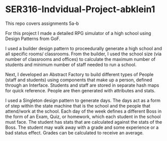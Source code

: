 # SER316-Indvidual-Project-abklein1

This repo covers assignments 5a-b

For this project I made a detailed RPG simulator of a high school using Design Patterns from GoF.

I used a builder design pattern to proceedurally generate a high school and all specific rooms/ classrooms.
From the builder, I used the school size (via number of classrooms and offices) to calculate the maximum number of
students and minimum number of staff needed to run a school.

Next, I developed an Abstract Factory to build different types of People (staff and students) using components that
make up a person, defined through an Interface. Students and staff are stored in separate hash maps for quick reference.
People are then generated with attributes and stats.

I used a Singleton design pattern to generate days. The days act as a form of step within the state machine that is 
the school and the people that attend/work at the school. Each day of the week defines a different Boss in the form of
an Exam, Quiz, or homework, which each student in the school must face. The student has stats that are calculated against
the stats of the Boss. The student may walk away with a grade and some experience or a bad status effect. Grades can be
calculated to receive an average.
